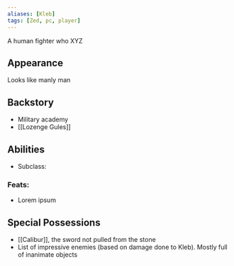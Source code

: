 ```yaml
---
aliases: [Kleb]
tags: [Zed, pc, player]
---
```

A human fighter who XYZ

## Appearance
Looks like manly man

## Backstory
- Military academy
- [[Lozenge Gules]]

## Abilities
- Subclass: 
### Feats:
- Lorem ipsum

## Special Possessions
- [[Calibur]], the sword not pulled from the stone
- List of impressive enemies (based on damage done to Kleb). Mostly full of inanimate objects